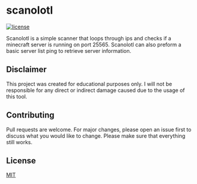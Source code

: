# scanolotl

[![license](https://img.shields.io/badge/license-MIT-blue.svg)](https://github.com/Justfr33z/scanolotl/blob/main/LICENSE.md)

Scanolotl is a simple scanner that loops through ips and checks if a minecraft server is running on port 25565.
Scanolotl can also preform a basic server list ping to retrieve server information.

## Disclaimer
This project was created for educational purposes only.
I will not be responsible for any direct or indirect damage caused due to the usage of this tool.

## Contributing
Pull requests are welcome. For major changes, please open an issue first to discuss what you would like to change.
Please make sure that everything still works.

## License
[MIT](https://choosealicense.com/licenses/mit/)
